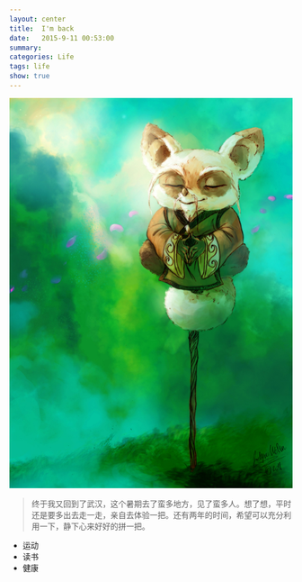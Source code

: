 ```yaml
---
layout: center
title:  I'm back
date:   2015-9-11 00:53:00
summary:
categories: Life
tags: life
show: true
---
```

<img src="https://github.com/ironicstone/ironicstone.github.io/raw/master/image/life/innerpeace.jpg" alt="Inner-peace" ><br>
> 终于我又回到了武汉，这个暑期去了蛮多地方，见了蛮多人。想了想，平时还是要多出去走一走，亲自去体验一把。还有两年的时间，希望可以充分利用一下，静下心来好好的拼一把。

- 运动
- 读书
- 健康
